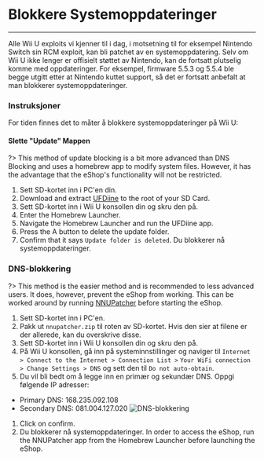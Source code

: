 # Blokkere Systemoppdateringer
---
Alle Wii U exploits vi kjenner til i dag, i motsetning til for eksempel Nintendo Switch sin RCM exploit, kan bli patchet av en systemoppdatering. Selv om Wii U ikke lenger er offisielt støttet av Nintendo, kan de fortsatt plutselig komme med oppdateringer. For eksempel, firmware 5.5.3 og 5.5.4 ble begge utgitt etter at Nintendo kuttet support, så det er fortsatt anbefalt at man blokkerer systemoppdateringer.

### Instruksjoner

For tiden finnes det to måter å blokkere systemoppdateringer på Wii U:
<!-- tabs:start -->

#### **Slette "Update" Mappen**
?> This method of update blocking is a bit more advanced than DNS Blocking and uses a homebrew app to modify system files. However, it has the advantage that the eShop's functionality will not be restricted.
1. Sett SD-kortet inn i PC'en din.
1. Download and extract [UFDiine](https://github.com/GaryOderNichts/UFDiine/releases) to the root of your SD Card.
1. Sett SD-kortet inn i Wii U konsollen din og skru den på.
1. Enter the Homebrew Launcher.
1. Navigate the Homebrew Launcher and run the UFDiine app.
1. Press the A button to delete the update folder.
1. Confirm that it says `Update folder is deleted`. Du blokkerer nå systemoppdateringer.

### **DNS-blokkering**
?> This method is the easier method and is recommended to less advanced users. It does, however, prevent the eShop from working. This can be worked around by running [NNUPatcher](http://www.wiiubru.com/appstore/zips/nnupatcher.zip) before starting the eShop.
1. Sett SD-kortet inn i PC'en.
1. Pakk ut `nnupatcher.zip` til roten av SD-kortet. Hvis den sier at filene er der allerede, kan du overskrive disse.
1. Sett SD-kortet inn i Wii U konsollen din og skru den på.
1. På Wii U konsollen, gå inn på systeminnstillinger og naviger til `Internet > Connect to the Internet > Connection List >` `Your WiFi connection > Change Settings > DNS` og sett den til `Do not auto-obtain`.
1. Du vil bli bedt om å legge inn en primær og sekundær DNS. Oppgi følgende IP adresser:
 - Primary DNS: 168.235.092.108
 - Secondary DNS: 081.004.127.020 <img src="docs/assets/img/DNS.png" alt="DNS-blokkering" />
1. Click on confirm.
1. Du blokkerer nå systemoppdateringer. In order to access the eShop, run the NNUPatcher app from the Homebrew Launcher before launching the eShop.


<!-- tabs:end -->

